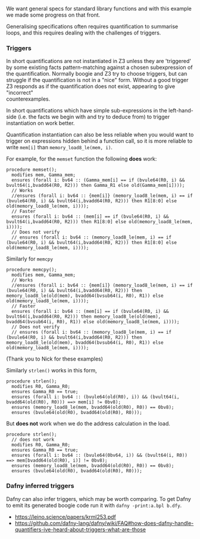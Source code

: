 We want general specs for standard library functions and with this example 
we made some progress on that front. 

Generalising specifications often requires quantification to summarise loops,
and this requires dealing with the challenges of triggers. 

### Triggers

In short quantifications are not instantiated in Z3 unless they are 'triggered'
by some existing facts pattern-matching against a chosen subexpression of the
quantification. Normally boogie and Z3 try to choose triggers, but can 
struggle if the quantification is not in a "nice" form. Without a good trigger
Z3 responds as if the quantification does not exist, appearing to give "incorrect"  
counterexamples.

In short quantifications which have simple sub-expressions in the left-hand-side 
(i.e. the facts we begin with and try to deduce from) to trigger instantiation on 
work better. 

Quantification instantiation can also be less reliable when you would
want to trigger on expressions hidden behind a function call, 
so it is more reliable to write `mem[i]` than `memory_load8_le(mem, i)`.


For example, for the `memset` function the following **does** work:

```bpl
procedure memset();
  modifies mem, Gamma_mem;
  ensures (forall i: bv64 :: (Gamma_mem[i] == if (bvule64(R0, i) && bvult64(i,bvadd64(R0, R2))) then Gamma_R1 else old(Gamma_mem[i])));
  // Works
  //ensures (forall i: bv64 :: {mem[i]} (memory_load8_le(mem, i) == if (bvule64(R0, i) && bvult64(i,bvadd64(R0, R2))) then R1[8:0] else old(memory_load8_le(mem, i))));
  // Faster 
  ensures (forall i: bv64 :: (mem[i] == if (bvule64(R0, i) && bvult64(i,bvadd64(R0, R2))) then R1[8:0] else old(memory_load8_le(mem, i))));
  // Does not verify 
  // ensures (forall i: bv64 :: (memory_load8_le(mem, i) == if (bvule64(R0, i) && bvult64(i,bvadd64(R0, R2))) then R1[8:0] else old(memory_load8_le(mem, i))));
```

Similarly for `memcpy`


```bpl
procedure memcpy();
  modifies mem, Gamma_mem;
  // Works
  //ensures (forall i: bv64 :: {mem[i]} (memory_load8_le(mem, i) == if (bvule64(R0, i) && bvult64(i,bvadd64(R0, R2))) then memory_load8_le(old(mem), bvadd64(bvsub64(i, R0), R1)) else old(memory_load8_le(mem, i))));
  // Faster 
  ensures (forall i: bv64 :: (mem[i] == if (bvule64(R0, i) && bvult64(i,bvadd64(R0, R2))) then memory_load8_le(old(mem), bvadd64(bvsub64(i, R0), R1)) else old(memory_load8_le(mem, i))));
  // Does not verify 
  // ensures (forall i: bv64 :: (memory_load8_le(mem, i) == if (bvule64(R0, i) && bvult64(i,bvadd64(R0, R2))) then memory_load8_le(old(mem), bvadd64(bvsub64(i, R0), R1)) else old(memory_load8_le(mem, i))));
```

(Thank you to Nick for these examples)

Similarly `strlen()` works in this form,

```bpl
procedure strlen();
  modifies R0, Gamma_R0;
  ensures Gamma_R0 == true;
  ensures (forall i: bv64 :: (bvule64(old(R0), i)) && (bvult64(i, bvadd64(old(R0), R0))) ==> mem[i] != 0bv8);
  ensures (memory_load8_le(mem, bvadd64(old(R0), R0)) == 0bv8);
  ensures (bvule64(old(R0), bvadd64(old(R0), R0)));
```

But **does not** work when we do the address calculation in the load. 

```bpl
procedure strlen();
  // does not work
  modifies R0, Gamma_R0;
  ensures Gamma_R0 == true;
  ensures (forall i: bv64 :: (bvule64(0bv64, i)) && (bvult64(i, R0)) ==> mem[bvadd64(old(R0), i)] != 0bv8);
  ensures (memory_load8_le(mem, bvadd64(old(R0), R0)) == 0bv8);
  ensures (bvule64(old(R0), bvadd64(old(R0), R0)));
```

### Dafny inferred triggers

Dafny can also infer triggers, which may be worth comparing. To get Dafny to emit its 
generated boogie code run it with `dafny -print:a.bpl b.dfy`. 

- https://leino.science/papers/krml253.pdf
- https://github.com/dafny-lang/dafny/wiki/FAQ#how-does-dafny-handle-quantifiers-ive-heard-about-triggers-what-are-those
